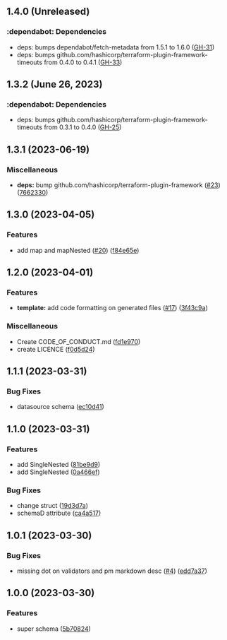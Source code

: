 ## 1.4.0 (Unreleased)

### :dependabot: **Dependencies**

* deps: bumps dependabot/fetch-metadata from 1.5.1 to 1.6.0 ([GH-31](https://github.com/orange-cloudavenue/terraform-provider-cloudavenue/issues/31))
* deps: bumps github.com/hashicorp/terraform-plugin-framework-timeouts from 0.4.0 to 0.4.1 ([GH-33](https://github.com/orange-cloudavenue/terraform-provider-cloudavenue/issues/33))

## 1.3.2 (June 26, 2023)

### :dependabot: **Dependencies**

* deps: bumps github.com/hashicorp/terraform-plugin-framework-timeouts from 0.3.1 to 0.4.0 ([GH-25](https://github.com/orange-cloudavenue/terraform-provider-cloudavenue/issues/25))

## 1.3.1 (2023-06-19)

### Miscellaneous

* **deps:** bump github.com/hashicorp/terraform-plugin-framework ([#23](https://github.com/FrangipaneTeam/terraform-plugin-framework-superschema/issues/23)) ([7662330](https://github.com/FrangipaneTeam/terraform-plugin-framework-superschema/commit/7662330ea453baedcb343d5e37a1fb929854d68b))

## 1.3.0 (2023-04-05)

### Features

* add map and mapNested ([#20](https://github.com/FrangipaneTeam/terraform-plugin-framework-superschema/issues/20)) ([f84e65e](https://github.com/FrangipaneTeam/terraform-plugin-framework-superschema/commit/f84e65e9c96f989bc135e95c698ebf422ebc457c))

## 1.2.0 (2023-04-01)

### Features

* **template:** add code formatting on generated files  ([#17](https://github.com/FrangipaneTeam/terraform-plugin-framework-superschema/issues/17)) ([3f43c9a](https://github.com/FrangipaneTeam/terraform-plugin-framework-superschema/commit/3f43c9a2a323a02ac4052a988d3755376e5cde0f))

### Miscellaneous

* Create CODE_OF_CONDUCT.md ([fd1e970](https://github.com/FrangipaneTeam/terraform-plugin-framework-superschema/commit/fd1e97093f453facdcc08ddc98bf11a88cae4f1b))
* create LICENCE ([f0d5d24](https://github.com/FrangipaneTeam/terraform-plugin-framework-superschema/commit/f0d5d243c784e0d7113c604fc0c9edd4f7fa8aba))

## 1.1.1 (2023-03-31)

### Bug Fixes

* datasource schema ([ec10d41](https://github.com/FrangipaneTeam/terraform-plugin-framework-superschema/commit/ec10d411498e0813b544406fb6e54118ff83db18))

## 1.1.0 (2023-03-31)

### Features

* add SingleNested ([81be9d9](https://github.com/FrangipaneTeam/terraform-plugin-framework-superschema/commit/81be9d95f84c7f66b39983c0669b6fc73e239353))
* add SingleNested ([0a466ef](https://github.com/FrangipaneTeam/terraform-plugin-framework-superschema/commit/0a466ef35da8a765ec1aaa1312f4f445e7363440))

### Bug Fixes

* change struct ([19d3d7a](https://github.com/FrangipaneTeam/terraform-plugin-framework-superschema/commit/19d3d7af3aa83b2469a1046f7d3c46e53471958f))
* schemaD attribute ([ca4a517](https://github.com/FrangipaneTeam/terraform-plugin-framework-superschema/commit/ca4a5177dbf3744f6af28f41c65bcca3d5db6a09))

## 1.0.1 (2023-03-30)

### Bug Fixes

* missing dot on validators and pm markdown desc ([#4](https://github.com/FrangipaneTeam/terraform-plugin-framework-superschema/issues/4)) ([edd7a37](https://github.com/FrangipaneTeam/terraform-plugin-framework-superschema/commit/edd7a374cc73b575188a853bed51dea81e28f910))

## 1.0.0 (2023-03-30)

### Features

* super schema ([5b70824](https://github.com/FrangipaneTeam/terraform-plugin-framework-superschema/commit/5b70824b50d2a86c7589cc3f09c63bcb3809b650))

